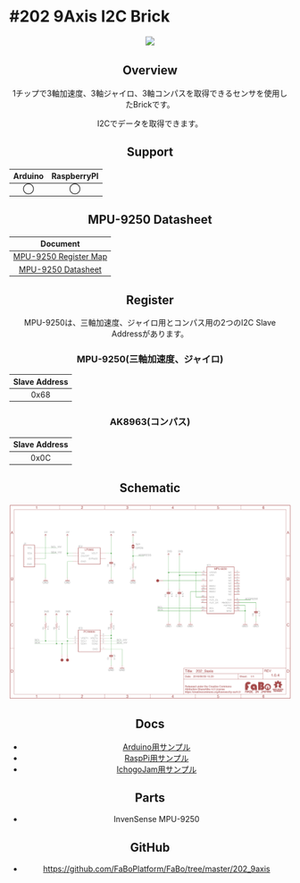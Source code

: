 # #202 9Axis I2C Brick

<center>

![](/img/202_9axis.jpg)
<!--COLORME-->

## Overview
1チップで3軸加速度、3軸ジャイロ、3軸コンパスを取得できるセンサを使用したBrickです。

I2Cでデータを取得できます。

## Support
|Arduino|RaspberryPI|
|:--:|:--:|
|◯|◯|

## MPU-9250 Datasheet
| Document |
|:--:|
| [MPU-9250 Register Map](http://43zrtwysvxb2gf29r5o0athu.wpengine.netdna-cdn.com/wp-content/uploads/2015/02/MPU-9250-Register-Map.pdf) |
| [MPU-9250 Datasheet](http://43zrtwysvxb2gf29r5o0athu.wpengine.netdna-cdn.com/wp-content/uploads/2015/02/MPU-9250-Datasheet.pdf) |

## Register
MPU-9250は、三軸加速度、ジャイロ用とコンパス用の2つのI2C Slave Addressがあります。

### MPU-9250(三軸加速度、ジャイロ)

|Slave Address|
|:--:|
|0x68|

### AK8963(コンパス)
|Slave Address |
|:--:|
|0x0C|

## Schematic
![](./img/202_9axis_sch.png)

## Docs

* [Arduino用サンプル](http://docs.fabo.io/fabo/arduino/brick_i2c/202_brick_i2c_9axis.html)
* [RaspPi用サンプル](http://docs.fabo.io/fabo/rasppi/brick_i2c/202_brick_i2c_9axis.html)
* [IchogoJam用サンプル](http://docs.fabo.io/fabo/ichigojam/brick_i2c/202_brick_i2c_9axis.html)

## Parts
- InvenSense MPU-9250

## GitHub
- https://github.com/FaBoPlatform/FaBo/tree/master/202_9axis
